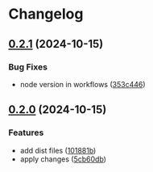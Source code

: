 # Changelog

## [0.2.1](https://github.com/erkenes/multiselect/compare/0.2.0...0.2.1) (2024-10-15)


### Bug Fixes

* node version in workflows ([353c446](https://github.com/erkenes/multiselect/commit/353c4465e3ce8411e86b54eb8f92c2f17976397d))

## [0.2.0](https://github.com/erkenes/multiselect/compare/v0.1.0...0.2.0) (2024-10-15)


### Features

* add dist files ([101881b](https://github.com/erkenes/multiselect/commit/101881b95f8517f9f63d8a7702547b24f7a0bbea))
* apply changes ([5cb60db](https://github.com/erkenes/multiselect/commit/5cb60db3178300222b9c308866d9b7147de770e1))
